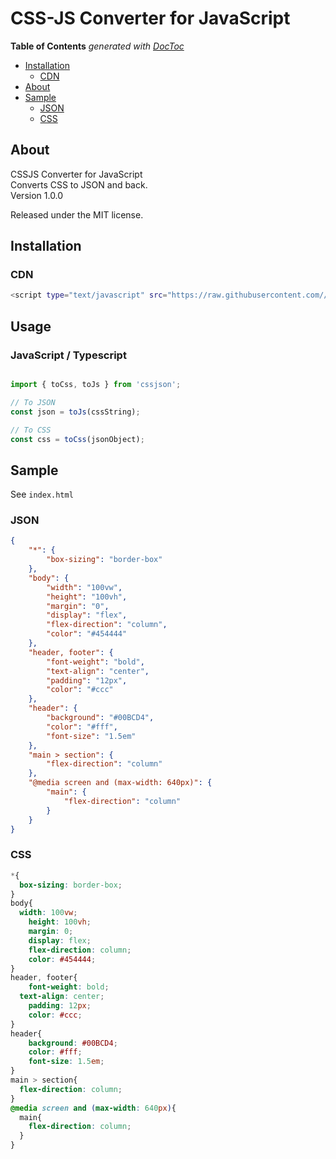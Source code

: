 
# CSS-JS Converter for JavaScript

<!-- START doctoc generated TOC please keep comment here to allow auto update -->
<!-- DON'T EDIT THIS SECTION, INSTEAD RE-RUN doctoc TO UPDATE -->
**Table of Contents**  *generated with [DocToc](https://github.com/thlorenz/doctoc)*

- [Installation](#installation)
  - [CDN](#cdn)
- [About](#about)
- [Sample](#sample)
  - [JSON](#json)
  - [CSS](#css)

<!-- END doctoc generated TOC please keep comment here to allow auto update -->

## About

CSSJS Converter for JavaScript  
Converts CSS to JSON and back.  
Version 1.0.0

Released under the MIT license.

## Installation

### CDN

```bash
<script type="text/javascript" src="https://raw.githubusercontent.com//huydt03/CSSJS/master/libs/css-js.js"></script>
```

## Usage

### JavaScript / Typescript

```typescript

import { toCss, toJs } from 'cssjson';

// To JSON
const json = toJs(cssString);

// To CSS
const css = toCss(jsonObject);
```

## Sample

See `index.html` 

### JSON

```json
{
    "*": {
        "box-sizing": "border-box"
    },
    "body": {
        "width": "100vw",
        "height": "100vh",
        "margin": "0",
        "display": "flex",
        "flex-direction": "column",
        "color": "#454444"
    },
    "header, footer": {
        "font-weight": "bold",
        "text-align": "center",
        "padding": "12px",
        "color": "#ccc"
    },
    "header": {
        "background": "#00BCD4",
        "color": "#fff",
        "font-size": "1.5em"
    },
    "main > section": {
        "flex-direction": "column"
    },
    "@media screen and (max-width: 640px)": {
        "main": {
            "flex-direction": "column"
        }
    }
}
```

### CSS

```css
*{
  box-sizing: border-box;
}
body{
  width: 100vw;
    height: 100vh;
    margin: 0;
    display: flex;
    flex-direction: column;
    color: #454444;
}
header, footer{
    font-weight: bold;
  text-align: center;
    padding: 12px;
    color: #ccc;
}
header{
    background: #00BCD4;
    color: #fff;
    font-size: 1.5em;
}
main > section{
  flex-direction: column;
}
@media screen and (max-width: 640px){
  main{
    flex-direction: column;
  }
}
```